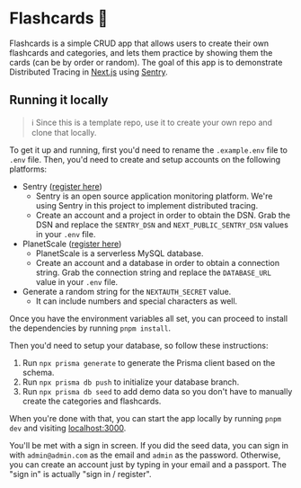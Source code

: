 # Flashcards 🧠

Flashcards is a simple CRUD app that allows users to create their own flashcards and categories, and lets them practice by showing them the cards (can be by order or random). The goal of this app is to demonstrate Distributed Tracing in [Next.js](https://nextjs.org) using [Sentry](https://sentry.io/welcome).

## Running it locally

> ℹ️ Since this is a template repo, use it to create your own repo and clone that locally.

To get it up and running, first you'd need to rename the `.example.env` file to `.env` file. Then, you'd need to create and setup accounts on the following platforms:

- Sentry ([register here](https://sentry.io/welcome))
  - Sentry is an open source application monitoring platform. We're using Sentry in this project to implement distributed tracing.
  - Create an account and a project in order to obtain the DSN. Grab the DSN and replace the `SENTRY_DSN` and `NEXT_PUBLIC_SENTRY_DSN` values in your `.env` file.
- PlanetScale ([register here](https://planetscale.com))
  - PlanetScale is a serverless MySQL database.
  - Create an account and a database in order to obtain a connection string. Grab the connection string and replace the `DATABASE_URL` value in your `.env` file.
- Generate a random string for the `NEXTAUTH_SECRET` value.
  - It can include numbers and special characters as well.

Once you have the environment variables all set, you can proceed to install the dependencies by running `pnpm install`.

Then you'd need to setup your database, so follow these instructions:

1. Run `npx prisma generate` to generate the Prisma client based on the schema.
2. Run `npx prisma db push` to initialize your database branch.
3. Run `npx prisma db seed` to add demo data so you don't have to manually create the categories and flashcards.

When you're done with that, you can start the app locally by running `pnpm dev` and visiting [localhost:3000](http://localhost:3000).

You'll be met with a sign in screen. If you did the seed data, you can sign in with `admin@admin.com` as the email and `admin` as the password. Otherwise, you can create an account just by typing in your email and a passport. The "sign in" is actually "sign in / register".
